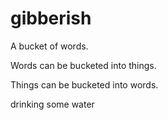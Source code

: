 # gibberish
A bucket of words.

Words can be bucketed into things.

Things can be bucketed into words.

drinking some water
